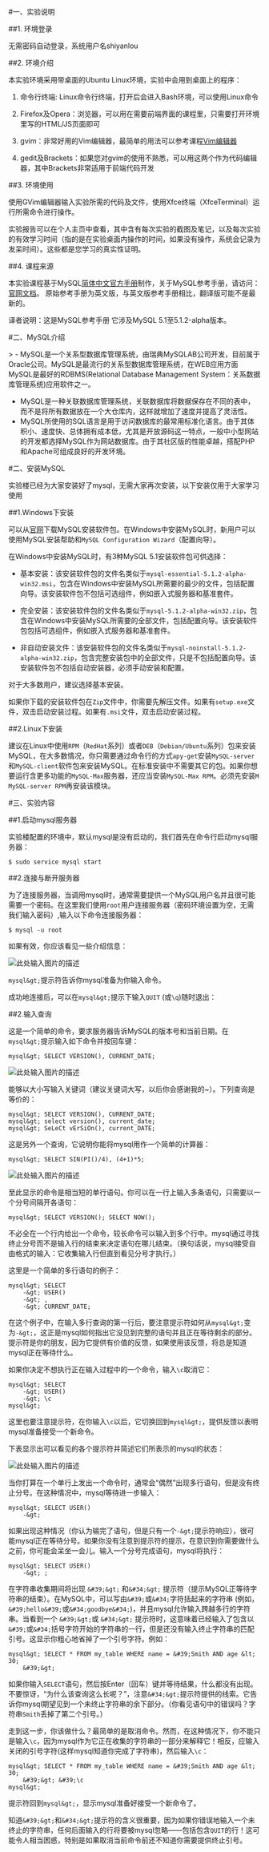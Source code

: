 #一、实验说明

##1. 环境登录

无需密码自动登录，系统用户名shiyanlou

##2. 环境介绍

本实验环境采用带桌面的Ubuntu Linux环境，实验中会用到桌面上的程序：

1. 命令行终端: Linux命令行终端，打开后会进入Bash环境，可以使用Linux命令

2. Firefox及Opera：浏览器，可以用在需要前端界面的课程里，只需要打开环境里写的HTML/JS页面即可

3. gvim：非常好用的Vim编辑器，最简单的用法可以参考课程[Vim编辑器](http://www.shiyanlou.com/courses/2)

4. gedit及Brackets：如果您对gvim的使用不熟悉，可以用这两个作为代码编辑器，其中Brackets非常适用于前端代码开发

##3. 环境使用

使用GVim编辑器输入实验所需的代码及文件，使用Xfce终端（XfceTerminal）运行所需命令进行操作。


实验报告可以在个人主页中查看，其中含有每次实验的截图及笔记，以及每次实验的有效学习时间（指的是在实验桌面内操作的时间，如果没有操作，系统会记录为发呆时间）。这些都是您学习的真实性证明。

##4. 课程来源

本实验课程基于MySQL[简体中文官方手册](http://doc.mysql.cn/mysql5/refman-5.1-zh.html-chapter/)制作，关于MySQL参考手册，请访问：[官网文档](http://dev.mysql.com/doc/refman/5.7/en/index.html)。 原始参考手册为英文版，与英文版参考手册相比，翻译版可能不是最新的。

译者说明：这是MySQL参考手册 它涉及MySQL 5.1至5.1.2-alpha版本。

#二、MySQL介绍

&gt; - MySQL是一个关系型数据库管理系统，由瑞典MySQLAB公司开发，目前属于Oracle公司。MySQL是最流行的关系型数据库管理系统，在WEB应用方面MySQL是最好的RDBMS(Relational Database Management System：关系数据库管理系统)应用软件之一。
- MySQL是一种关联数据库管理系统，关联数据库将数据保存在不同的表中，而不是将所有数据放在一个大仓库内，这样就增加了速度并提高了灵活性。
- MySQL所使用的SQL语言是用于访问数据库的最常用标准化语言。由于其体积小、速度快、总体拥有成本低，尤其是开放源码这一特点，一般中小型网站的开发都选择MySQL作为网站数据库。由于其社区版的性能卓越，搭配PHP和Apache可组成良好的开发环境。

#二、安装MySQL

实验楼已经为大家安装好了mysql，无需大家再次安装，以下安装仅用于大家学习使用

##1.Windows下安装

可以从[官网](http://dev.mysql.com/downloads)下载MySQL安装软件包。在Windows中安装MySQL时，新用户可以使用MySQL安装帮助和`MySQL Configuration Wizard`（配置向导）。

在Windows中安装MySQL时，有3种MySQL 5.1安装软件包可供选择：

- 基本安装：该安装软件包的文件名类似于`mysql-essential-5.1.2-alpha-win32.msi`，包含在Windows中安装MySQL所需要的最少的文件，包括配置向导。该安装软件包不包括可选组件，例如嵌入式服务器和基准套件。

- 完全安装：该安装软件包的文件名类似于`mysql-5.1.2-alpha-win32.zip`，包含在Windows中安装MySQL所需要的全部文件，包括配置向导。该安装软件包包括可选组件，例如嵌入式服务器和基准套件。

- 非自动安装文件：该安装软件包的文件名类似于`mysql-noinstall-5.1.2-alpha-win32.zip`，包含完整安装包中的全部文件，只是不包括配置向导。该安装软件包不包括自动安装器，必须手动安装和配置。

对于大多数用户，建议选择基本安装。

如果你下载的安装软件包在`Zip`文件中，你需要先解压文件。如果有`setup.exe`文件，双击启动安装过程。如果有`.msi`文件，双击启动安装过程。

##2.Linux下安装

建议在Linux中使用`RPM`（`RedHat`系列）或者`DEB`（`Debian/Ubuntu`系列）包来安装MySQL，在大多数情况，你只需要通过命令行的方式`apy-get`安装`MySQL-server`和`MySQL-client`软件包来安装MySQL。在标准安装中不需要其它的包。如果你想要运行含更多功能的`MySQL-Max`服务器，还应当安装`MySQL-Max RPM`。必须先安装`M MySQL-server RPM`再安装该模块。

#三、实验内容

##1.启动mysql服务器

实验楼配置的环境中，默认mysql是没有启动的，我们首先在命令行启动mysql服务器：

```
$ sudo service mysql start
```

##2.连接与断开服务器

为了连接服务器，当调用mysql时，通常需要提供一个MySQL用户名并且很可能需要一个密码。在这里我们使用`root`用户连接服务器（密码环境设置为空，无需我们输入密码）,输入以下命令连接服务器：

```
$ mysql -u root
```

如果有效，你应该看见一些介绍信息：

![此处输入图片的描述](https://dn-anything-about-doc.qbox.me/document-uid73259labid1238timestamp1438157354404.png?watermark/1/image/aHR0cDovL3N5bC1zdGF0aWMucWluaXVkbi5jb20vaW1nL3dhdGVybWFyay5wbmc=/dissolve/60/gravity/SouthEast/dx/0/dy/10)

`mysql&gt;`提示符告诉你mysql准备为你输入命令。

成功地连接后，可以在`mysql&gt;`提示下输入`QUIT` (或`\q`)随时退出：

##2.输入查询

这是一个简单的命令，要求服务器告诉MySQL的版本号和当前日期。在`mysql&gt;`提示输入如下命令并按回车键：

```
mysql&gt; SELECT VERSION(), CURRENT_DATE;
```
![此处输入图片的描述](https://dn-anything-about-doc.qbox.me/document-uid73259labid1238timestamp1438158105657.png?watermark/1/image/aHR0cDovL3N5bC1zdGF0aWMucWluaXVkbi5jb20vaW1nL3dhdGVybWFyay5wbmc=/dissolve/60/gravity/SouthEast/dx/0/dy/10)

能够以大小写输入关键词（建议关键词大写，以后你会感谢我的~）。下列查询是等价的：

```
mysql&gt; SELECT VERSION(), CURRENT_DATE;
mysql&gt; select version(), current_date;
mysql&gt; SeLeCt vErSiOn(), current_DATE;
```

这是另外一个查询，它说明你能将mysql用作一个简单的计算器：

```
mysql&gt; SELECT SIN(PI()/4), (4+1)*5;
```
![此处输入图片的描述](https://dn-anything-about-doc.qbox.me/document-uid73259labid1238timestamp1438158281502.png?watermark/1/image/aHR0cDovL3N5bC1zdGF0aWMucWluaXVkbi5jb20vaW1nL3dhdGVybWFyay5wbmc=/dissolve/60/gravity/SouthEast/dx/0/dy/10)

至此显示的命令是相当短的单行语句。你可以在一行上输入多条语句，只需要以一个分号间隔开各语句：

```
mysql&gt; SELECT VERSION(); SELECT NOW();
```

不必全在一个行内给出一个命令，较长命令可以输入到多个行中。mysql通过寻找终止分号而不是输入行的结束来决定语句在哪儿结束。（换句话说，mysql接受自由格式的输入：它收集输入行但直到看见分号才执行。）

这里是一个简单的多行语句的例子：

```
mysql&gt; SELECT
    -&gt; USER()
    -&gt; ,
    -&gt; CURRENT_DATE;
```

在这个例子中，在输入多行查询的第一行后，要注意提示符如何从`mysql&gt;`变为`-&gt;`，这正是mysql如何指出它没见到完整的语句并且正在等待剩余的部分。提示符是你的朋友，因为它提供有价值的反馈，如果使用该反馈，将总是知道mysql正在等待什么。

如果你决定不想执行正在输入过程中的一个命令，输入`\c`取消它：

```
mysql&gt; SELECT
    -&gt; USER()
    -&gt; \c
mysql&gt;
```

这里也要注意提示符，在你输入`\c`以后，它切换回到`mysql&gt;`，提供反馈以表明mysql准备接受一个新命令。

下表显示出可以看见的各个提示符并简述它们所表示的mysql的状态：

![此处输入图片的描述](https://dn-anything-about-doc.qbox.me/document-uid73259labid1238timestamp1438157731203.png?watermark/1/image/aHR0cDovL3N5bC1zdGF0aWMucWluaXVkbi5jb20vaW1nL3dhdGVybWFyay5wbmc=/dissolve/60/gravity/SouthEast/dx/0/dy/10)

当你打算在一个单行上发出一个命令时，通常会“偶然”出现多行语句，但是没有终止分号。在这种情况中，mysql等待进一步输入：

```
mysql&gt; SELECT USER()
    -&gt;
```

如果出现这种情况（你认为输完了语句，但是只有一个`-&gt;`提示符响应），很可能mysql正在等待分号。如果你没有注意到提示符的提示，在意识到你需要做什么之前，你可能会呆坐一会儿。输入一个分号完成语句，mysql将执行：

```
mysql&gt; SELECT USER()
    -&gt; ;
```

在字符串收集期间将出现 `&#39;&gt;` 和`&#34;&gt;` 提示符（提示MySQL正等待字符串的结束）。在MySQL中，可以写由`&#39;`或`&#34;`字符括起来的字符串 (例如，`&#39;hello&#39;`或`&#34;goodbye&#34;`)，并且mysql允许输入跨越多行的字符串。当看到一个 `&#39;&gt;`或 `&#34;&gt;` 提示符时，这意味着已经输入了包含以`&#39;`或`&#34;`括号字符开始的字符串的一行，但是还没有输入终止字符串的匹配引号。这显示你粗心地省掉了一个引号字符。例如：

```
mysql&gt; SELECT * FROM my_table WHERE name = &#39;Smith AND age &lt; 30;
    &#39;&gt;
```

如果你输入`SELECT`语句，然后按Enter（回车）键并等待结果，什么都没有出现。不要惊讶，“为什么该查询这么长呢？”，注意`&#34;&gt;`提示符提供的线索。它告诉你mysql期望见到一个未终止字符串的余下部分。（你看见语句中的错误吗？字符串`Smith`丢掉了第二个引号。）

走到这一步，你该做什么？最简单的是取消命令。然而，在这种情况下，你不能只是输入`\c`，因为mysql作为它正在收集的字符串的一部分来解释它！相反，应输入关闭的引号字符(这样mysql知道你完成了字符串)，然后输入`\c`：

```
mysql&gt; SELECT * FROM my_table WHERE name = &#39;Smith AND age &lt; 30;
    &#39;&gt; &#39;\c
mysql&gt;
```

提示符回到`mysql&gt;`，显示mysql准备好接受一个新命令了。

知道`&#39;&gt;`和`&#34;&gt;`提示符的含义很重要，因为如果你错误地输入一个未终止的字符串，任何后面输入的行将要被mysql忽略——包括包含`QUIT`的行！这可能令人相当困惑，特别是如果取消当前命令前还不知道你需要提供终止引号。


























